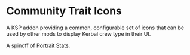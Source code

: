 # Community Trait Icons
A KSP addon providing a common, configurable set of icons that can be used by other mods to display Kerbal crew type in their UI.

A spinoff of [Portrait Stats](https://github.com/DMagic1/KSP-Portrait-Stats).

